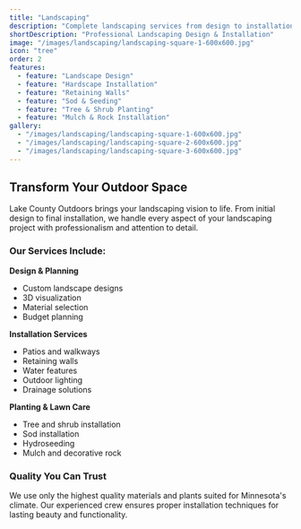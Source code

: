 ```yaml
---
title: "Landscaping"
description: "Complete landscaping services from design to installation. Transform your outdoor space with our professional landscaping team."
shortDescription: "Professional Landscaping Design & Installation"
image: "/images/landscaping/landscaping-square-1-600x600.jpg"
icon: "tree"
order: 2
features:
  - feature: "Landscape Design"
  - feature: "Hardscape Installation"
  - feature: "Retaining Walls"
  - feature: "Sod & Seeding"
  - feature: "Tree & Shrub Planting"
  - feature: "Mulch & Rock Installation"
gallery:
  - "/images/landscaping/landscaping-square-1-600x600.jpg"
  - "/images/landscaping/landscaping-square-2-600x600.jpg"
  - "/images/landscaping/landscaping-square-3-600x600.jpg"
---
```


## Transform Your Outdoor Space

Lake County Outdoors brings your landscaping vision to life. From initial design to final installation, we handle every aspect of your landscaping project with professionalism and attention to detail.

### Our Services Include:

**Design & Planning**
- Custom landscape designs
- 3D visualization
- Material selection
- Budget planning

**Installation Services**
- Patios and walkways
- Retaining walls
- Water features
- Outdoor lighting
- Drainage solutions

**Planting & Lawn Care**
- Tree and shrub installation
- Sod installation
- Hydroseeding
- Mulch and decorative rock

### Quality You Can Trust

We use only the highest quality materials and plants suited for Minnesota's climate. Our experienced crew ensures proper installation techniques for lasting beauty and functionality.